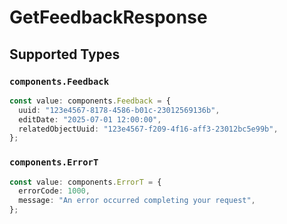 # GetFeedbackResponse


## Supported Types

### `components.Feedback`

```typescript
const value: components.Feedback = {
  uuid: "123e4567-8178-4586-b01c-23012569136b",
  editDate: "2025-07-01 12:00:00",
  relatedObjectUuid: "123e4567-f209-4f16-aff3-23012bc5e99b",
};
```

### `components.ErrorT`

```typescript
const value: components.ErrorT = {
  errorCode: 1000,
  message: "An error occurred completing your request",
};
```

